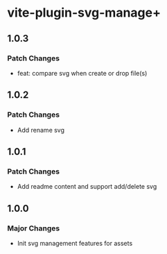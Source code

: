 # vite-plugin-svg-manage+

## 1.0.3

### Patch Changes

- feat: compare svg when create or drop file(s)

## 1.0.2

### Patch Changes

- Add rename svg

## 1.0.1

### Patch Changes

- Add readme content and support add/delete svg

## 1.0.0

### Major Changes

- Init svg management features for assets
